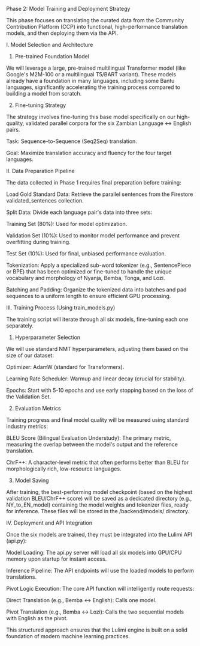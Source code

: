 Phase 2: Model Training and Deployment Strategy

This phase focuses on translating the curated data from the Community Contribution Platform (CCP) into functional, high-performance translation models, and then deploying them via the API.

I. Model Selection and Architecture

1. Pre-trained Foundation Model

We will leverage a large, pre-trained multilingual Transformer model (like Google's M2M-100 or a multilingual T5/BART variant). These models already have a foundation in many languages, including some Bantu languages, significantly accelerating the training process compared to building a model from scratch.

2. Fine-tuning Strategy

The strategy involves fine-tuning this base model specifically on our high-quality, validated parallel corpora for the six Zambian Language $\leftrightarrow$ English pairs.

Task: Sequence-to-Sequence (Seq2Seq) translation.

Goal: Maximize translation accuracy and fluency for the four target languages.

II. Data Preparation Pipeline

The data collected in Phase 1 requires final preparation before training:

Load Gold Standard Data: Retrieve the parallel sentences from the Firestore validated_sentences collection.

Split Data: Divide each language pair's data into three sets:

Training Set (80%): Used for model optimization.

Validation Set (10%): Used to monitor model performance and prevent overfitting during training.

Test Set (10%): Used for final, unbiased performance evaluation.

Tokenization: Apply a specialized sub-word tokenizer (e.g., SentencePiece or BPE) that has been optimized or fine-tuned to handle the unique vocabulary and morphology of Nyanja, Bemba, Tonga, and Lozi.

Batching and Padding: Organize the tokenized data into batches and pad sequences to a uniform length to ensure efficient GPU processing.

III. Training Process (Using train_models.py)

The training script will iterate through all six models, fine-tuning each one separately.

1. Hyperparameter Selection

We will use standard NMT hyperparameters, adjusting them based on the size of our dataset:

Optimizer: AdamW (standard for Transformers).

Learning Rate Scheduler: Warmup and linear decay (crucial for stability).

Epochs: Start with 5-10 epochs and use early stopping based on the loss of the Validation Set.

2. Evaluation Metrics

Training progress and final model quality will be measured using standard industry metrics:

BLEU Score (Bilingual Evaluation Understudy): The primary metric, measuring the overlap between the model's output and the reference translation.

ChrF++: A character-level metric that often performs better than BLEU for morphologically rich, low-resource languages.

3. Model Saving

After training, the best-performing model checkpoint (based on the highest validation BLEU/ChrF++ score) will be saved as a dedicated directory (e.g., NY_to_EN_model) containing the model weights and tokenizer files, ready for inference. These files will be stored in the /backend/models/ directory.

IV. Deployment and API Integration

Once the six models are trained, they must be integrated into the Lulimi API (api.py):

Model Loading: The api.py server will load all six models into GPU/CPU memory upon startup for instant access.

Inference Pipeline: The API endpoints will use the loaded models to perform translations.

Pivot Logic Execution: The core API function will intelligently route requests:

Direct Translation (e.g., Bemba $\leftrightarrow$ English): Calls one model.

Pivot Translation (e.g., Bemba $\leftrightarrow$ Lozi): Calls the two sequential models with English as the pivot.

This structured approach ensures that the Lulimi engine is built on a solid foundation of modern machine learning practices.
